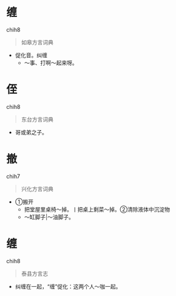 # 缠
chih8
> 如皋方言词典
- 促化音。纠缠
  - ～事、打啊～起来呀。

# 侄
chih8
> 东台方言词典
- 哥或弟之子。

# 撤
chih7
> 兴化方言词典
- ①搬开
  - 把堂屋里桌椅～掉。丨把桌上剩菜～掉。②清除液体中沉淀物
  - ～缸脚子|～油脚子。

# 缠
chih8
> 泰县方言志
- 纠缠在一起，“缠”促化：这两个人～咖一起。
